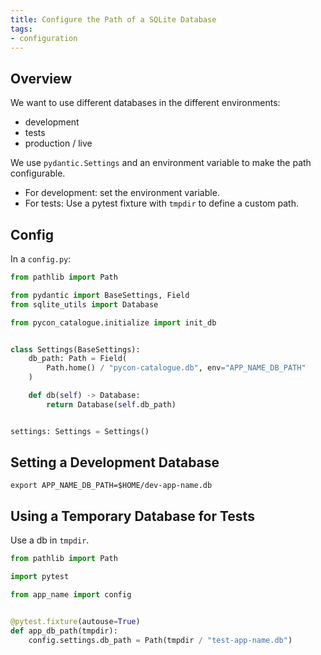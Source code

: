 ```yaml
---
title: Configure the Path of a SQLite Database
tags:
- configuration
---
```


## Overview

We want to use different databases in the different environments:

* development
* tests
* production / live

We use `pydantic.Settings` and an environment variable to make the path configurable.

* For development: set the environment variable.
* For tests: Use a pytest fixture with `tmpdir` to define a custom path.

## Config

In a `config.py`:

```python
from pathlib import Path

from pydantic import BaseSettings, Field
from sqlite_utils import Database

from pycon_catalogue.initialize import init_db


class Settings(BaseSettings):
    db_path: Path = Field(
        Path.home() / "pycon-catalogue.db", env="APP_NAME_DB_PATH"
    )

    def db(self) -> Database:
        return Database(self.db_path)


settings: Settings = Settings()
```

## Setting a Development Database

```
export APP_NAME_DB_PATH=$HOME/dev-app-name.db
```

## Using a Temporary Database for Tests

Use a db in `tmpdir`.

```python
from pathlib import Path

import pytest

from app_name import config


@pytest.fixture(autouse=True)
def app_db_path(tmpdir):
    config.settings.db_path = Path(tmpdir / "test-app-name.db")
```